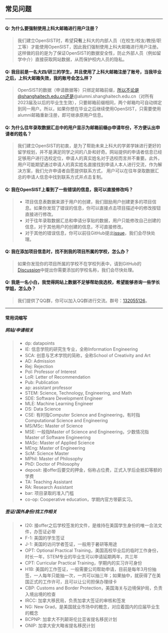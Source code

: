 ## 常见问题

---

#### Q: 为什么要强制使用上科大邮箱进行用户注册？
> 我们建立OpenSIST时，希望**只有**上科大的内部人员（在校生/校友/教授/职工等）才能使用OpenSIST，因此我们强制使用上科大邮箱进行用户注册。这样做的目的是为了保证OpenSIST的数据安全性，防止外部人员（例如留学中介）直接获取网站数据，从而保护校内人员的隐私。
#### Q: 我目前是一名大四/研三的学生，并且使用了上科大邮箱注册了账号，当我毕业之后，上科大邮箱失效，我的账号会怎么样？
> OpenSIST的数据（申请数据等）只绑定邮箱前缀，所以不论是@shanghaitech.edu.cn还是@alumni.shanghaitech.edu.cn（对所有2023届及以后的毕业生生效），只要邮箱前缀相同，两个邮箱均可自动绑定到同一用户。所以，如果你想在毕业之后继续使用OpenSIST，只需要使用alumni邮箱重新注册，即可继承原用户信息。
#### Q: 为什么往年录取数据汇总中的用户显示为邮箱前缀@申请年份，不方便认出申请者的姓名？
> 我们建立OpenSIST的初衷，是为了帮助未来上科大的学弟学妹进行更好的留学规划，并不是满足同学之间的八卦和好奇。网站提供的申请者信息已经足够用户进行选校定位，申请人的真实姓名对于选校而言并不重要。此外，用户可能期望通过申请人的真实姓名直接找到申请人本人进行交流，作为解决方案，我们允许申请者自愿提供联系方式， 用户可以在往年录取数据汇总的申请人信息中找到联系方式并点击复制。
#### Q: 我在OpenSIST上看到了一些错误的信息，我可以直接修改吗？
> * 项目信息表数据来源于用户的创建，我们鼓励用户创建更多的项目信息。如果你发现了错误的信息，你可以直接点击项目描述中的修改按钮直接进行修改。
> * 对于往年录取数据汇总和申请分享贴的数据，用户只能修改自己创建的信息，对于其他用户的创建的信息，不可直接修改。
> * 对于其他的错误信息，你可以前往GitHub提出[issue](https://github.com/OpenSIST/OpenSIST.github.io/issues)，我们会尽快处理。
#### Q: 我在添加项目信息时，找不到我的项目所属的学校，怎么办？
> 如果你发现你的项目所属的学校不在学校列表中，请到GitHub的[Discussion](https://github.com/orgs/OpenSIST/discussions/23)中提出你需要添加的学校名称，我们会尽快处理。
#### Q: 我是一名小白，我觉得网站上数据不足够帮助我选校，希望能够咨询一些学长学姐，怎么办？
> 我们提供了QQ群，你可以加入QQ群进行交流。群号：[132055126](http://qm.qq.com/cgi-bin/qm/qr?_wv=1027&k=8WAM3ZWxdfZYR0RsfOYBkvqyZMGIe6OY&authKey=wdhr9%2FDihgHL4iFbUTjw8x0h6R2SNyVNfxszrzKtRMV3Ytr10IC8kZpPU7e%2Bwdwx&noverify=0&group_code=132055126)。

---
#### 常用词缩写
##### 网站/申请相关
> - dp: datapoints
> - IE: 信息学院的研究生专业，全称Information Engineering
> - SCA: 创意与艺术学院的简称，全称School of Creativity and Art
> - AD: Admission
> - Rej: Rejection
> - PoI: Professor of Interest
> - LoR: Letter of Recommendation
> - Pub: Publication
> - ap: assistant professor
> - STEM: Science, Technology, Engineering, and Math
> - SDE: Software Development Engineer
> - MLE: Machine Learning Engineer
> - DS: Data Science
> - CSE: 有时指Computer Science and Engineering，有时指Computational Science and Engineering
> - MS/MSc: Master of Science
> - MSE: 一般指Master of Science and Engineering，少数情况指Master of Software Engineering
> - MASc: Master of Applied Science
> - MEng: Master of Engineering
> - ScM: Science Master
> - MPhil: Master of Philosophy
> - PhD: Doctor of Philosophy
> - deposit: 接offer后要交的押金，俗称占位费，正式入学后会抵扣等额的学费
> - TA: Teaching Assistant
> - RA: Research Assistant
> - bar: 项目录取的准入门槛
> - co-op: Cooperative education，学期内官方带薪实习。
##### 签证/国外身份/找工作相关
> - I20: 接offer之后学校签发的文件，是维持在美国学生身份的唯一合法文件，办签证必带
> - F-1: 美国的学生签证
> - J-1: 美国的访问学者签证，一般用于暑研等用途
> - OPT: Optional Practical Training，美国高校毕业后的临时工作身份，时长一年，STEM专业的毕业生可以申请延期两年，共三年
> - CPT: Curricular Practical Training，学期内的实习许可身份
> - H1B: 美国的工作签证，一般需要公司帮助申请，目前是每年3月份抽签，一人每年只能抽一次，一共可以抽三年；如果抽中，就获得了在美国正式的工作许可，且可以让公司担保办理绿卡
> - CBP: Customs and Border Protection，美国海关与边境保护局，负责入境出境的检查
> - IRCC: 加拿大移民局，负责加拿大签证的审核和签发
> - NG: New Grad，是美国就业市场中的概念，对应着国内的应届毕业生的概念
> - BCPNP: 加拿大不列颠哥伦比亚省提名移民计划
> - ONIP: 加拿大安大略省提名移民计划
